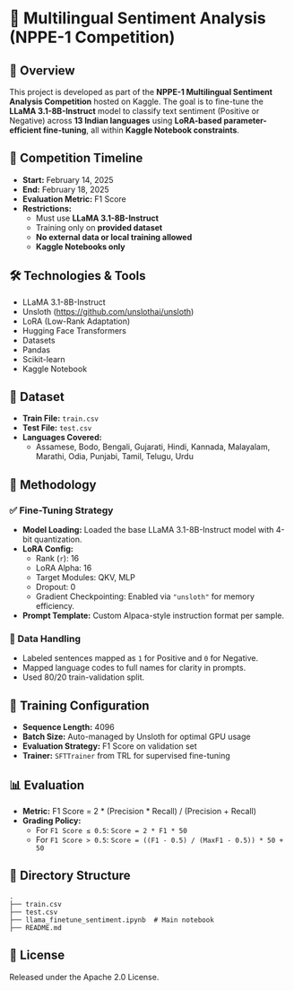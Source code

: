 # 🧠 Multilingual Sentiment Analysis (NPPE-1 Competition)

## 🚀 Overview
This project is developed as part of the **NPPE-1 Multilingual Sentiment Analysis Competition** hosted on Kaggle. The goal is to fine-tune the **LLaMA 3.1-8B-Instruct** model to classify text sentiment (Positive or Negative) across **13 Indian languages** using **LoRA-based parameter-efficient fine-tuning**, all within **Kaggle Notebook constraints**.

## 🏁 Competition Timeline
- **Start:** February 14, 2025  
- **End:** February 18, 2025  
- **Evaluation Metric:** F1 Score  
- **Restrictions:**  
  - Must use **LLaMA 3.1-8B-Instruct**  
  - Training only on **provided dataset**  
  - **No external data or local training allowed**  
  - **Kaggle Notebooks only**

## 🛠️ Technologies & Tools
- LLaMA 3.1-8B-Instruct
- Unsloth (https://github.com/unslothai/unsloth)
- LoRA (Low-Rank Adaptation)
- Hugging Face Transformers
- Datasets
- Pandas
- Scikit-learn
- Kaggle Notebook

## 🧾 Dataset
- **Train File:** `train.csv`  
- **Test File:** `test.csv`  
- **Languages Covered:**
  - Assamese, Bodo, Bengali, Gujarati, Hindi, Kannada, Malayalam, Marathi, Odia, Punjabi, Tamil, Telugu, Urdu

## 🧪 Methodology

### ✅ Fine-Tuning Strategy
- **Model Loading:** Loaded the base LLaMA 3.1-8B-Instruct model with 4-bit quantization.
- **LoRA Config:**
  - Rank (`r`): 16
  - LoRA Alpha: 16
  - Target Modules: QKV, MLP
  - Dropout: 0
  - Gradient Checkpointing: Enabled via `"unsloth"` for memory efficiency.
- **Prompt Template:** Custom Alpaca-style instruction format per sample.

### 🔄 Data Handling
- Labeled sentences mapped as `1` for Positive and `0` for Negative.
- Mapped language codes to full names for clarity in prompts.
- Used 80/20 train-validation split.

## 🧠 Training Configuration
- **Sequence Length:** 4096
- **Batch Size:** Auto-managed by Unsloth for optimal GPU usage
- **Evaluation Strategy:** F1 Score on validation set
- **Trainer:** `SFTTrainer` from TRL for supervised fine-tuning

## 📊 Evaluation
- **Metric:** F1 Score = 2 * (Precision * Recall) / (Precision + Recall)
- **Grading Policy:**
  - For `F1 Score ≤ 0.5`: `Score = 2 * F1 * 50`
  - For `F1 Score > 0.5`: `Score = ((F1 - 0.5) / (MaxF1 - 0.5)) * 50 + 50`

## 📂 Directory Structure
```
.
├── train.csv
├── test.csv
├── llama_finetune_sentiment.ipynb  # Main notebook
├── README.md
```

## 📄 License
Released under the Apache 2.0 License.
